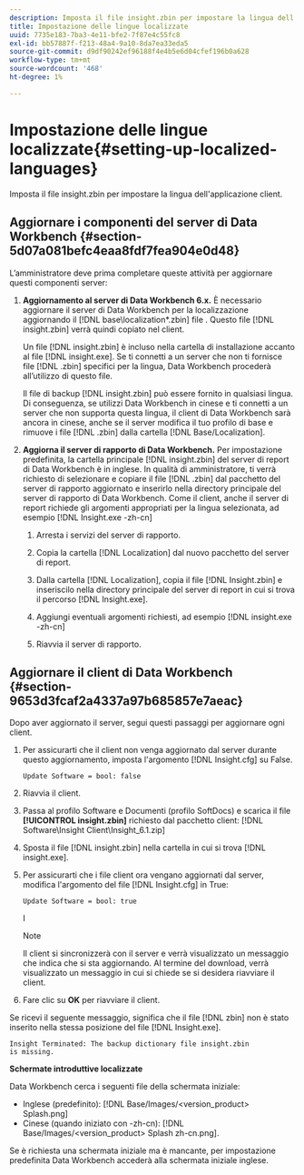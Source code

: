 ```yaml
---
description: Imposta il file insight.zbin per impostare la lingua dell'applicazione client.
title: Impostazione delle lingue localizzate
uuid: 7735e183-7ba3-4e11-bfe2-7f87e4c55fc8
exl-id: bb57887f-f213-48a4-9a10-8da7ea33eda5
source-git-commit: d9df90242ef96188f4e4b5e6d04cfef196b0a628
workflow-type: tm+mt
source-wordcount: '468'
ht-degree: 1%

---
```


# Impostazione delle lingue localizzate{#setting-up-localized-languages}

Imposta il file insight.zbin per impostare la lingua dell&#39;applicazione client.

## Aggiornare i componenti del server di Data Workbench {#section-5d07a081befc4eaa8fdf7fea904e0d48}

L’amministratore deve prima completare queste attività per aggiornare questi componenti server:

1. **Aggiornamento al server di Data Workbench 6.x.** È necessario aggiornare il server di Data Workbench per la localizzazione aggiornando il  [!DNL base\localization\*.zbin] file . Questo file [!DNL insight.zbin] verrà quindi copiato nel client.

   Un file [!DNL insight.zbin] è incluso nella cartella di installazione accanto al file [!DNL insight.exe]. Se ti connetti a un server che non ti fornisce file [!DNL .zbin] specifici per la lingua, Data Workbench procederà all’utilizzo di questo file.

   Il file di backup [!DNL insight.zbin] può essere fornito in qualsiasi lingua. Di conseguenza, se utilizzi Data Workbench in cinese e ti connetti a un server che non supporta questa lingua, il client di Data Workbench sarà ancora in cinese, anche se il server modifica il tuo profilo di base e rimuove i file [!DNL .zbin] dalla cartella [!DNL Base/Localization].

1. **Aggiorna il server di rapporto di Data Workbench.** Per impostazione predefinita, la cartella principale  [!DNL insight.zbin] del server di report di Data Workbench è in inglese. In qualità di amministratore, ti verrà richiesto di selezionare e copiare il file [!DNL .zbin] dal pacchetto del server di rapporto aggiornato e inserirlo nella directory principale del server di rapporto di Data Workbench. Come il client, anche il server di report richiede gli argomenti appropriati per la lingua selezionata, ad esempio [!DNL Insight.exe -zh-cn]

   1. Arresta i servizi del server di rapporto.
   1. Copia la cartella [!DNL Localization] dal nuovo pacchetto del server di report.
   1. Dalla cartella [!DNL Localization], copia il file [!DNL Insight.zbin] e inseriscilo nella directory principale del server di report in cui si trova il percorso [!DNL Insight.exe].

   1. Aggiungi eventuali argomenti richiesti, ad esempio [!DNL insight.exe -zh-cn]
   1. Riavvia il server di rapporto.

## Aggiornare il client di Data Workbench {#section-9653d3fcaf2a4337a97b685857e7aeac}

Dopo aver aggiornato il server, segui questi passaggi per aggiornare ogni client.

1. Per assicurarti che il client non venga aggiornato dal server durante questo aggiornamento, imposta l&#39;argomento [!DNL Insight.cfg] su False.

   ```
   Update Software = bool: false
   ```

1. Riavvia il client.
1. Passa al profilo Software e Documenti (profilo SoftDocs) e scarica il file **[!UICONTROL insight.zbin]** richiesto dal pacchetto client: [!DNL Software\Insight Client\Insight_6.1.zip]

1. Sposta il file [!DNL insight.zbin] nella cartella in cui si trova [!DNL insight.exe].

1. Per assicurarti che i file client ora vengano aggiornati dal server, modifica l&#39;argomento del file [!DNL Insight.cfg] in True:

   ```
   Update Software = bool: true
   ```

   I

   >[!NOTE]
   >
   >Il client si sincronizzerà con il server e verrà visualizzato un messaggio che indica che si sta aggiornando. Al termine del download, verrà visualizzato un messaggio in cui si chiede se si desidera riavviare il client.

1. Fare clic su **OK** per riavviare il client.

Se ricevi il seguente messaggio, significa che il file [!DNL zbin] non è stato inserito nella stessa posizione del file [!DNL Insight.exe].

```
Insight Terminated: The backup dictionary file insight.zbin 
is missing.
```

**Schermate introduttive localizzate**

Data Workbench cerca i seguenti file della schermata iniziale:

* Inglese (predefinito): [!DNL Base/Images/<version_product> Splash.png]
* Cinese (quando iniziato con -zh-cn): [!DNL Base/Images/<version_product> Splash zh-cn.png].

Se è richiesta una schermata iniziale ma è mancante, per impostazione predefinita Data Workbench accederà alla schermata iniziale inglese.

<!-- <a id="section_91AE5EF234C14652A7B04082A22629AB"></a> -->
